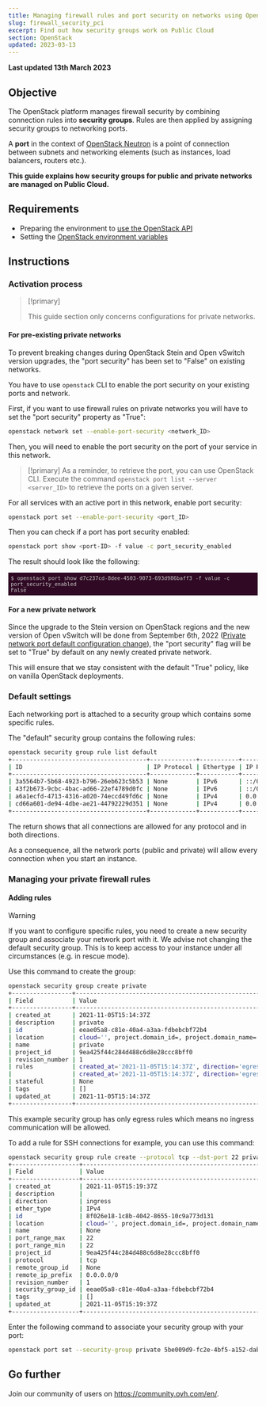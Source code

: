 ```yaml
---
title: Managing firewall rules and port security on networks using OpenStack CLI
slug: firewall_security_pci
excerpt: Find out how security groups work on Public Cloud
section: OpenStack
updated: 2023-03-13
---
```


<style>
 pre {
     font-size: 14px;
 }
 pre.console {
   background-color: #300A24; 
   color: #ccc;
   font-family: monospace;
   padding: 5px;
   margin-bottom: 5px;
 }
 pre.console code {
   border: solid 0px transparent;
   font-family: monospace !important;
   font-size: 0.75em;
   color: #ccc;
 }
 .small {
     font-size: 0.75em;
 }
</style>

**Last updated 13th March 2023**

## Objective

The OpenStack platform manages firewall security by combining connection rules into **security groups**. Rules are then applied by assigning security groups to networking ports.

A **port** in the context of [OpenStack Neutron](https://docs.openstack.org/neutron/latest/index.html) is a point of connection between subnets and networking elements (such as instances, load balancers, routers etc.).

**This guide explains how security groups for public and private networks are managed on Public Cloud.**


## Requirements

- Preparing the environment to [use the OpenStack API](../prepare_the_environment_for_using_the_openstack_api/)
- Setting the [OpenStack environment variables](../set-openstack-environment-variables/)

## Instructions

### Activation process <a name="activation"></a>

> [!primary]
>
> This guide section only concerns configurations for private networks.

#### For pre-existing private networks

To prevent breaking changes during OpenStack Stein and Open vSwitch version upgrades, the "port security" has been set to "False" on existing networks.

You have to use `openstack` CLI to enable the port security on your existing ports and network.

First, if you want to use firewall rules on private networks you will have to set the "port security" property as "True":

```bash
openstack network set --enable-port-security <network_ID>
```

Then, you will need to enable the port security on the port of your service in this network. 

> [!primary]
> As a reminder, to retrieve the port, you can use OpenStack CLI. Execute the command `openstack port list --server <server_ID>` to retrieve the ports on a given server.
>

For all services with an active port in this network, enable port security:

```bash
openstack port set --enable-port-security <port_ID>
```

Then you can check if a port has port security enabled:

```bash
openstack port show <port-ID> -f value -c port_security_enabled
```

The result should look like the following:

<pre class="console"><code>$ openstack port show d7c237cd-8dee-4503-9073-693d986baff3 -f value -c port_security_enabled
False
</code></pre>

#### For a new private network

Since the upgrade to the Stein version on OpenStack regions and the new version of Open vSwitch will be done from September 6th, 2022 ([Private network port default configuration change](https://public-cloud.status-ovhcloud.com/incidents/z6qq4bcvsn11)), the "port security" flag will be set to "True" by default on any newly created private network.

This will ensure that we stay consistent with the default "True" policy, like on vanilla OpenStack deployments.

### Default settings

Each networking port is attached to a security group which contains some specific rules.

The "default" security group contains the following rules:

```bash
openstack security group rule list default
+--------------------------------------+-------------+-----------+-----------+------------+-----------------------+
| ID                                   | IP Protocol | Ethertype | IP Range  | Port Range | Remote Security Group |
+--------------------------------------+-------------+-----------+-----------+------------+-----------------------+
| 3a5564b7-5b68-4923-b796-26eb623c5b53 | None        | IPv6      | ::/0      |            | None                  |
| 43f2b673-9cbc-4bac-ad66-22ef4789d0fc | None        | IPv6      | ::/0      |            | None                  |
| a6a1ecfd-4713-4316-a020-74eccd49fd6c | None        | IPv4      | 0.0.0.0/0 |            | None                  |
| cd66a601-de94-4dbe-ae21-44792229d351 | None        | IPv4      | 0.0.0.0/0 |            | None                  |
+--------------------------------------+-------------+-----------+-----------+------------+-----------------------+
```

The return shows that all connections are allowed for any protocol and in both directions.

As a consequence, all the network ports (public and private) will allow every connection when you start an instance.

### Managing your private firewall rules

#### Adding rules

> [!warning]
> If you want to configure specific rules, you need to create a new security group and associate your network port with it. We advise not changing the default security group. This is to keep access to your instance under all circumstances (e.g. in rescue mode).
>

Use this command to create the group:

```bash
openstack security group create private
+-----------------+----------------------------------------------------------------------------------------------------------------------------------------------------------------------------+
| Field           | Value                                                                                                                                                                      |
+-----------------+----------------------------------------------------------------------------------------------------------------------------------------------------------------------------+
| created_at      | 2021-11-05T15:14:37Z                                                                                                                                                       |
| description     | private                                                                                                                                                                    |
| id              | eeae05a8-c81e-40a4-a3aa-fdbebcbf72b4                                                                                                                                       |
| location        | cloud='', project.domain_id=, project.domain_name='Default', project.id='9ea425f44c284d488c6d8e28ccc8bff0', project.name='3614264792735868', region_name='GRA11', zone=    |
| name            | private                                                                                                                                                                    |
| project_id      | 9ea425f44c284d488c6d8e28ccc8bff0                                                                                                                                           |
| revision_number | 1                                                                                                                                                                          |
| rules           | created_at='2021-11-05T15:14:37Z', direction='egress', ethertype='IPv4', id='54fae025-3439-4e45-8745-2ffe5b261f72', revision_number='1', updated_at='2021-11-05T15:14:37Z' |
|                 | created_at='2021-11-05T15:14:37Z', direction='egress', ethertype='IPv6', id='ad1aa507-79bd-434f-b674-221ef41d9ba6', revision_number='1', updated_at='2021-11-05T15:14:37Z' |
| stateful        | None                                                                                                                                                                       |
| tags            | []                                                                                                                                                                         |
| updated_at      | 2021-11-05T15:14:37Z                                                                                                                                                       |
+-----------------+----------------------------------------------------------------------------------------------------------------------------------------------------------------------------+
```

This example security group has only egress rules which means no ingress communication will be allowed.

To add a rule for SSH connections for example, you can use this command:

```bash
openstack security group rule create --protocol tcp --dst-port 22 private
+-------------------+-------------------------------------------------------------------------------------------------------------------------------------------------------------------------+
| Field             | Value                                                                                                                                                                   |
+-------------------+-------------------------------------------------------------------------------------------------------------------------------------------------------------------------+
| created_at        | 2021-11-05T15:19:37Z                                                                                                                                                    |
| description       |                                                                                                                                                                         |
| direction         | ingress                                                                                                                                                                 |
| ether_type        | IPv4                                                                                                                                                                    |
| id                | 8f026e18-1c8b-4042-8655-10c9a773d131                                                                                                                                    |
| location          | cloud='', project.domain_id=, project.domain_name='Default', project.id='9ea425f44c284d488c6d8e28ccc8bff0', project.name='3614264792735868', region_name='GRA11', zone= |
| name              | None                                                                                                                                                                    |
| port_range_max    | 22                                                                                                                                                                      |
| port_range_min    | 22                                                                                                                                                                      |
| project_id        | 9ea425f44c284d488c6d8e28ccc8bff0                                                                                                                                        |
| protocol          | tcp                                                                                                                                                                     |
| remote_group_id   | None                                                                                                                                                                    |
| remote_ip_prefix  | 0.0.0.0/0                                                                                                                                                               |
| revision_number   | 1                                                                                                                                                                       |
| security_group_id | eeae05a8-c81e-40a4-a3aa-fdbebcbf72b4                                                                                                                                    |
| tags              | []                                                                                                                                                                      |
| updated_at        | 2021-11-05T15:19:37Z                                                                                                                                                    |
+-------------------+-------------------------------------------------------------------------------------------------------------------------------------------------------------------------+
```


Enter the following command to associate your security group with your port:

```bash
openstack port set --security-group private 5be009d9-fc2e-4bf5-a152-dab52614b02d
```

## Go further

Join our community of users on <https://community.ovh.com/en/>.